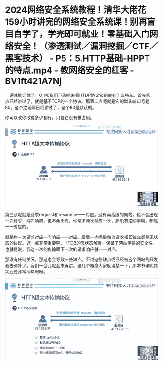 # 2024网络安全系统教程！清华大佬花159小时讲完的网络安全系统课！别再盲目自学了，学完即可就业！零基础入门网络安全！（渗透测试／漏洞挖掘／CTF／黑客技术） - P5：5.HTTP基础-HPPT的特点.mp4 - 教网络安全的红客 - BV1ft421A7Nj

一遍就能记住了。OK那我们下面呢来看HTDP协议它到底有什么特点。首先第一点已经讲过了，就是基于TCP的一个协议。那第二点呢就是它的默认端口号是80。这个之前啊已经讲过了，这个80是默认的。

你可以改你改成多少都行，只要它没有被占用。

![](img/4dab5ec33a66fcb351aeb55274825523_1.png)

第三点呢就是请求request和response一一对应。没有再高级的网站，也不会出现一次请求，两次响应，更不会出现。你请求两次响应一次，那没有这回事啊，都是一一对应的。

就是你一次请求对应一次响应一一对应。最后一点呢是每次请求相互独立都是无状态的协议。这一点非常重要啊，HTDB的母状态解析。保证了网站传输的安全性。也就是说，我这一次的传输跟下一次的请求响应就一一对应。

那没有任何关系。那这也会导致一些缺点。不过这些缺点呢已经被这个网站的开发者去弥补了。我们一会儿呢会来再讲。这几个概念大家呃清楚一下，那本节课呢其实还是非常简单的呀。



![](img/4dab5ec33a66fcb351aeb55274825523_3.png)